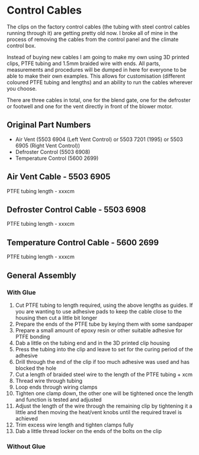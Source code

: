 # Control Cables

The clips on the factory control cables (the tubing with steel control cables running through it) are getting pretty old now. I broke all of mine in the process of removing the cables from the control panel and the climate control box.

Instead of buying new cables I am going to make my own using 3D printed clips, PTFE tubing and 1.5mm braided wire with ends. All parts, measurements and procedures will be dumped in here for everyone to be able to make their own examples. This allows for customisation (different coloured PTFE tubing and lengths) and an ability to run the cables wherever you choose.

There are three cables in total, one for the blend gate, one for the defroster or footwell and one for the vent directly in front of the blower motor.

## Original Part Numbers
- Air Vent (5503 6904 (Left Vent Control) or 5503 7201 (1995) or 5503 6905 (Right Vent Control))
- Defroster Control (5503 6908)
- Temperature Control (5600 2699)

## Air Vent Cable - 5503 6905
PTFE tubing length - xxxcm

## Defroster Control Cable - 5503 6908
PTFE tubing length - xxxcm

## Temperature Control Cable - 5600 2699
PTFE tubing length - xxxcm

## General Assembly

### With Glue

 1. Cut PTFE tubing to length required, using the above lengths as guides. If you are wanting to use adhesive pads to keep the cable close to the housing then cut a little bit longer
 2. Prepare the ends of the PTFE tube by keying them with some sandpaper
 3. Prepare a small amount of epoxy resin or other suitable adhesive for PTFE bonding
 4. Dab a little on the tubing end and in the 3D printed clip housing
 5. Press the tubing into the clip and leave to set for the curing period of the adhesive
 6. Drill through the end of the clip if too much adhesive was used and has blocked the hole
 7. Cut a length of braided steel wire to the length of the PTFE tubing + xcm
 8. Thread wire through tubing
 9. Loop ends through wiring clamps
 10. Tighten one clamp down, the other one will be tightened once the length and function is tested and adjusted
 11. Adjust the length of the wire through the remaining clip by tightening it a little and then moving the heat/vent knobs until the required travel is achieved
 12. Trim excess wire length and tighten clamps fully
 13. Dab a little thread locker on the ends of the bolts on the clip

### Without Glue